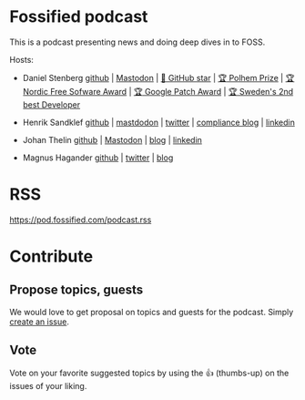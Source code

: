 # Fossified podcast

This is a podcast presenting news and doing deep dives in to FOSS.

Hosts:

* Daniel Stenberg [github](https://github.com/bagder) | [Mastodon](https://mastodon.social/@bagder) | [🌟 GitHub star](https://stars.github.com/profiles/bagder/) | [:trophy: Polhem Prize](https://daniel.haxx.se/blog/2017/10/20/my-night-at-the-museum/) | [:trophy: Nordic Free Sofware Award](https://daniel.haxx.se/blog/2009/11/14/i-won-it-you-guys-are-the-best/) | [:trophy: Google Patch Award](https://daniel.haxx.se/blog/2020/09/23/a-google-grant-for-libcurl-work/) | [:trophy: Sweden's 2nd best Developer](https://daniel.haxx.se/blog/2016/12/01/2nd-best-in-sweden/)

* Henrik Sandklef [github](https://github.com/hesa) | [mastdodon](https://mastodon.social/@hesa) | [twitter](https://twitter.com/henriksandklef) | [compliance blog](https://software-compliance.se) | [linkedin](https://www.linkedin.com/in/henrik-sandklef) 

* Johan Thelin [github](https://github.com/e8johan)  | [Mastodon](https://social.linux.pizza/@e8johan) | [blog](http://www.thelins.se/johan/blog/) | [linkedin](https://www.linkedin.com/in/johanthelin/)

* Magnus Hagander [github](https://github.com/mhagander) | [twitter](https://twitter.com/magnushagander) | [blog](https://blog.hagander.net/)

# RSS

https://pod.fossified.com/podcast.rss

# Contribute

## Propose topics, guests

We would love to get proposal on topics and guests for the podcast. Simply [create an issue](https://github.com/fossified/podcast/issues).

## Vote

Vote on your favorite suggested topics by using the :+1: (thumbs-up) on the issues of your liking.
